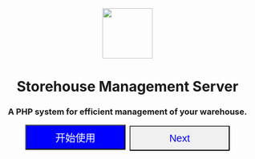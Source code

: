 <center><img src="https://s1.ax1x.com/2022/05/17/O4wwRK.jpg" width="100" height="100"></center>

<center><h1>Storehouse Management Server</h1></center>

<center><h3>A PHP system for efficient management of your warehouse.</h3></center>

<center><button style="width:200px;height:50px;background-color:blue;color:white;font-size:20px;">开始使用</button>&nbsp;&nbsp;<button style="width:200px;height:50px;background-color:#F0F0F0;color:blue;font-size:20px;">Next</button></center>
